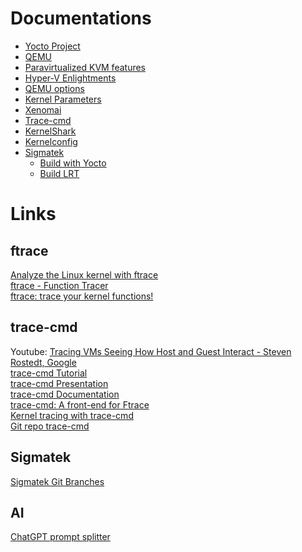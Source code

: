 # Documentations

<ul>
  <li><a href="https://docs.yoctoproject.org/" target="_blank">Yocto Project</a></li>
  <li><a href="https://www.qemu.org/docs/master/" target="_blank">QEMU</a></li>
  <li><a href="https://www.qemu.org/docs/master/system/i386/kvm-pv.html" target="_blank">Paravirtualized KVM features</a></li>
  <li><a href="https://www.qemu.org/docs/master/system/i386/hyperv.html" target="_blank">Hyper-V Enlightments</a></li>
  <li><a href="https://manpages.debian.org/jessie/qemu-system-x86/qemu-system-x86_64.1.en.html" target="_blank">QEMU options</a></li>
  <li><a href="https://www.kernel.org/doc/html/latest/admin-guide/kernel-parameters.html?highlight=kernel%20parameters" target="_blank">Kernel Parameters</a></li>
  <li><a href="https://xenomai.org/" target="_blank">Xenomai</a></li>
  <li><a href="https://trace-cmd.org/Documentation/trace-cmd/" target="_blank">Trace-cmd</a></li>
  <li><a href="https://www.kernelshark.org/Documentation.html" target="_blank">KernelShark</a></li>
  <li><a href="https://www.kernelconfig.io/" target="_blank">Kernelconfig</a></li>
  <li><a href="http://swrtd01.lhau.sigaut.org:8000/docs/rtfm/en/latest/" target="_blank">Sigmatek</a>
    <ul>
      <li><a href="http://swrtd01.lhau.sigaut.org:8000/docs/rtfm/en/latest/getting_started_at_sigmatek/build_yocto.html" target="_blank">Build with Yocto</a></li>
      <li><a href="http://swrtd01.lhau.sigaut.org:8000/docs/rtfm/en/latest/getting_started_at_sigmatek/build_lrt.html#build-lrt-label" target="_blank">Build LRT</a></li>
    </ul>
  </li>
</ul>


# Links

## ftrace
[Analyze the Linux kernel with ftrace](https://opensource.com/article/21/7/linux-kernel-ftrace)  
[ftrace - Function Tracer](https://www.kernel.org/doc/html/latest/trace/ftrace.html#)  
[ftrace: trace your kernel functions!](https://jvns.ca/blog/2017/03/19/getting-started-with-ftrace/)  

## trace-cmd
Youtube: [Tracing VMs Seeing How Host and Guest Interact - Steven Rostedt, Google](https://www.youtube.com/watch?v=v0ocveEsvNU)  
[trace-cmd Tutorial](https://rostedt.org/host-guest-tutorial/)  
[trace-cmd Presentation](https://kvm-forum.qemu.org/2021/HostGuestTracingInVirtualizationSlides.pdf)  
[trace-cmd Documentation](https://trace-cmd.org/Documentation/trace-cmd/)  
[trace-cmd: A front-end for Ftrace](https://lwn.net/Articles/410200/)  
[Kernel tracing with trace-cmd](https://opensource.com/article/21/7/linux-kernel-trace-cmd)  
[Git repo trace-cmd](https://github.com/rostedt/trace-cmd)  


## Sigmatek
[Sigmatek Git Branches](https://git.sigmatek.at/SIG_SW_BS/salamander/yocto4/meta-sigmatek/-/branches)

## AI
[ChatGPT prompt splitter](https://chatgpt-prompt-splitter.jjdiaz.dev/)
